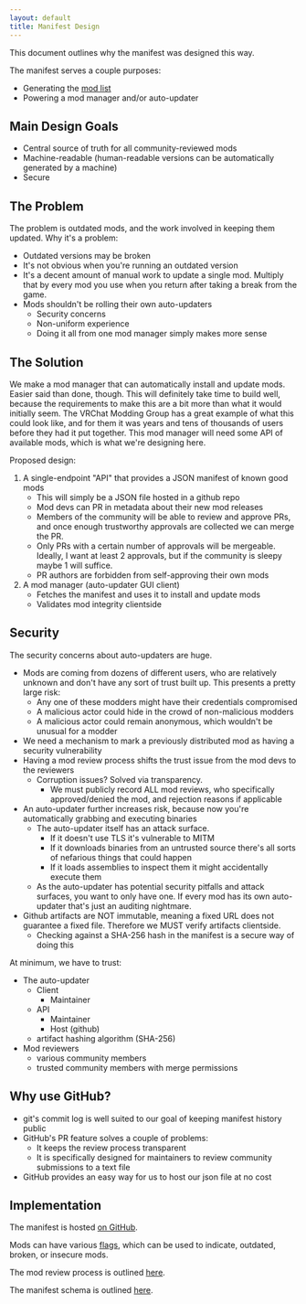 ```yaml
---
layout: default
title: Manifest Design
---
```


This document outlines why the manifest was designed this way.

The manifest serves a couple purposes:

- Generating the [mod list](mods)
- Powering a mod manager and/or auto-updater

## Main Design Goals

- Central source of truth for all community-reviewed mods
- Machine-readable (human-readable versions can be automatically generated by a machine)
- Secure

## The Problem

The problem is outdated mods, and the work involved in keeping them updated. Why it's a problem:

- Outdated versions may be broken
- It's not obvious when you're running an outdated version
- It's a decent amount of manual work to update a single mod. Multiply that by every mod you use when you return after taking a break from the game.
- Mods shouldn't be rolling their own auto-updaters
  - Security concerns
  - Non-uniform experience
  - Doing it all from one mod manager simply makes more sense

## The Solution

We make a mod manager that can automatically install and update mods. Easier said than done, though. This will definitely take time to build well, because the requirements to make this are a bit more than what it would initially seem. The VRChat Modding Group has a great example of what this could look like, and for them it was years and tens of thousands of users before they had it put together. This mod manager will need some API of available mods, which is what we're designing here.

Proposed design:

1. A single-endpoint "API" that provides a JSON manifest of known good mods
   - This will simply be a JSON file hosted in a github repo
   - Mod devs can PR in metadata about their new mod releases
   - Members of the community will be able to review and approve PRs, and once enough trustworthy approvals are collected we can merge the PR.
   - Only PRs with a certain number of approvals will be mergeable. Ideally, I want at least 2 approvals, but if the community is sleepy maybe 1 will suffice.
   - PR authors are forbidden from self-approving their own mods
2. A mod manager (auto-updater GUI client)
   - Fetches the manifest and uses it to install and update mods
   - Validates mod integrity clientside

## Security

The security concerns about auto-updaters are huge.

- Mods are coming from dozens of different users, who are relatively unknown and don't have any sort of trust built up. This presents a pretty large risk:
  - Any one of these modders might have their credentials compromised
  - A malicious actor could hide in the crowd of non-malicious modders
  - A malicious actor could remain anonymous, which wouldn't be unusual for a modder
- We need a mechanism to mark a previously distributed mod as having a security vulnerability
- Having a mod review process shifts the trust issue from the mod devs to the reviewers
  - Corruption issues? Solved via transparency.
    - We must publicly record ALL mod reviews, who specifically approved/denied the mod, and rejection reasons if applicable
- An auto-updater further increases risk, because now you're automatically grabbing and executing binaries
  - The auto-updater itself has an attack surface.
    - If it doesn't use TLS it's vulnerable to MITM
    - If it downloads binaries from an untrusted source there's all sorts of nefarious things that could happen
    - If it loads assemblies to inspect them it might accidentally execute them
  - As the auto-updater has potential security pitfalls and attack surfaces, you want to only have one. If every mod has its own auto-updater that's just an auditing nightmare.
- Github artifacts are NOT immutable, meaning a fixed URL does not guarantee a fixed file. Therefore we MUST verify artifacts clientside.
  - Checking against a SHA-256 hash in the manifest is a secure way of doing this

At minimum, we have to trust:
- The auto-updater
  - Client
    - Maintainer
  - API
    - Maintainer
    - Host (github)
  - artifact hashing algorithm (SHA-256)
- Mod reviewers
  - various community members
  - trusted community members with merge permissions

## Why use GitHub?

- git's commit log is well suited to our goal of keeping manifest history public
- GitHub's PR feature solves a couple of problems:
  - It keeps the review process transparent
  - It is specifically designed for maintainers to review community submissions to a text file
- GitHub provides an easy way for us to host our json file at no cost

## Implementation

The manifest is hosted [on GitHub](https://github.com/neos-modding-group/neos-mod-manifest).

Mods can have various [flags](manifest-flags), which can be used to indicate, outdated, broken, or insecure mods.

The mod review process is outlined [here](auditing-process).

The manifest schema is outlined [here](schema).
